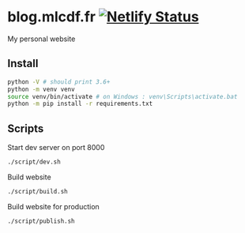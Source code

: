 # blog.mlcdf.fr [![Netlify Status](https://api.netlify.com/api/v1/badges/a1b831c3-bef6-4136-ab23-b328ef34e956/deploy-status)](https://app.netlify.com/sites/lucid-chandrasekhar-6bec95/deploys)

My personal website

## Install

```bash
python -V # should print 3.6+
python -m venv venv
source venv/bin/activate # on Windows : venv\Scripts\activate.bat
python -m pip install -r requirements.txt
```

## Scripts

Start dev server on port 8000
```bash
./script/dev.sh
```

Build website
```bash
./script/build.sh
```

Build website for production
```bash
./script/publish.sh
```
